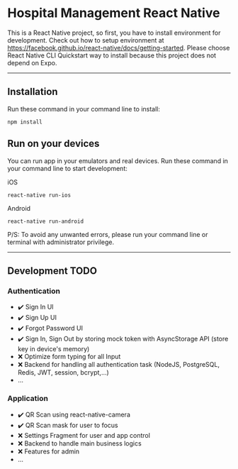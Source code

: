 # Hospital Management React Native

This is a React Native project, so first, you have to install environment for development. Check out how to setup environment at https://facebook.github.io/react-native/docs/getting-started. Please choose React Native CLI Quickstart way to install because this project does not depend on Expo.

---

## Installation

Run these command in your command line to install:

```
npm install
```

## Run on your devices

You can run app in your emulators and real devices. Run these command in your command line to start development:

iOS

```
react-native run-ios
```

Android

```
react-native run-android
```

P/S: To avoid any unwanted errors, please run your command line or terminal with administrator privilege.

---

## Development TODO

### Authentication

- ✔️ Sign In UI
- ✔️ Sign Up UI
- ✔️ Forgot Password UI
- ✔️ Sign In, Sign Out by storing mock token with AsyncStorage API (store key in device's memory)
- ❌ Optimize form typing for all Input
- ❌ Backend for handling all authentication task (NodeJS, PostgreSQL, Redis, JWT, session, bcrypt,...)
- ...


### Application

- ✔️ QR Scan using react-native-camera
- ✔️ QR Scan mask for user to focus
- ❌ Settings Fragment for user and app control
- ❌ Backend to handle main business logics
- ❌ Features for admin
- ...
